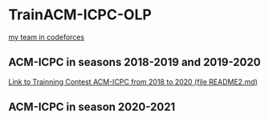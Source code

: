 # TrainACM-ICPC-OLP

[my team in codeforces](https://codeforces.com/team/60278)

## ACM-ICPC in seasons 2018-2019 and 2019-2020

[Link to Trainning Contest ACM-ICPC from 2018 to 2020 (file README2.md)](https://github.com/truongcongthanh2000/TrainACM-ICPC-OLP/blob/master/README2.md)

## ACM-ICPC in season 2020-2021

